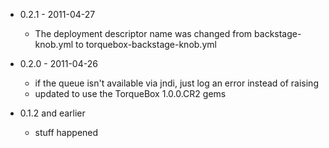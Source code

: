 * 0.2.1 - 2011-04-27
  * The deployment descriptor name was changed from backstage-knob.yml to torquebox-backstage-knob.yml

* 0.2.0 - 2011-04-26
  * if the queue isn't available via jndi, just log an error instead of raising
  * updated to use the TorqueBox 1.0.0.CR2 gems
  
* 0.1.2 and earlier
  * stuff happened
